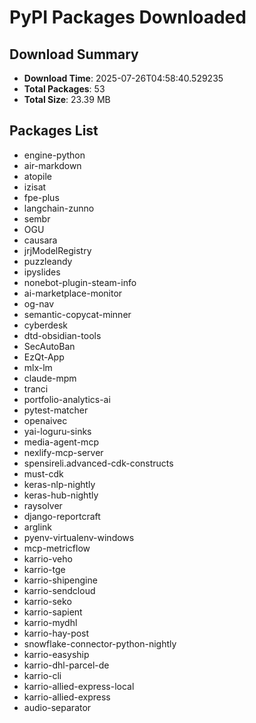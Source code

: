 # PyPI Packages Downloaded

## Download Summary
- **Download Time**: 2025-07-26T04:58:40.529235
- **Total Packages**: 53
- **Total Size**: 23.39 MB

## Packages List
- engine-python
- air-markdown
- atopile
- izisat
- fpe-plus
- langchain-zunno
- sembr
- OGU
- causara
- jrjModelRegistry
- puzzleandy
- ipyslides
- nonebot-plugin-steam-info
- ai-marketplace-monitor
- og-nav
- semantic-copycat-minner
- cyberdesk
- dtd-obsidian-tools
- SecAutoBan
- EzQt-App
- mlx-lm
- claude-mpm
- tranci
- portfolio-analytics-ai
- pytest-matcher
- openaivec
- yai-loguru-sinks
- media-agent-mcp
- nexlify-mcp-server
- spensireli.advanced-cdk-constructs
- must-cdk
- keras-nlp-nightly
- keras-hub-nightly
- raysolver
- django-reportcraft
- arglink
- pyenv-virtualenv-windows
- mcp-metricflow
- karrio-veho
- karrio-tge
- karrio-shipengine
- karrio-sendcloud
- karrio-seko
- karrio-sapient
- karrio-mydhl
- karrio-hay-post
- snowflake-connector-python-nightly
- karrio-easyship
- karrio-dhl-parcel-de
- karrio-cli
- karrio-allied-express-local
- karrio-allied-express
- audio-separator
